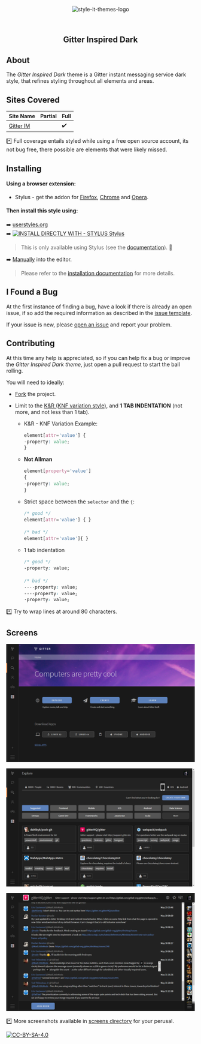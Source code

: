 <p align="center">
  <img alt="style-it-themes-logo" src="https://cdn.rawgit.com/style-it-themes/style-it-themes-logos/864bb0c047a612c2c07089901e33d33199c81ef9/style-it-themes-logo-full.svg" width="580">
</p>
<br>
<h2 align="center"><strong>Gitter Inspired Dark</strong></h2>

## About

The *Gitter Inspired Dark* theme is a Gitter instant messaging service dark style,
that refines styling throughout all elements and areas.

## Sites Covered

| Site Name                      | Partial            | Full               |
| ------------------------------ | ------------------ | ------------------ |
| [Gitter IM](https://gitter.im) |                    | :heavy_check_mark: |


:asterisk: Full coverage entails styled while using a free open source account,
its not bug free, there possible are elements that were likely missed.

## Installing

#### Using a browser extension:

* Stylus - get the addon for [Firefox](https://addons.mozilla.org/en-US/firefox/addon/styl-us/), [Chrome](https://chrome.google.com/webstore/detail/stylus/clngdbkpkpeebahjckkjfobafhncgmne) and [Opera](https://addons.opera.com/en-gb/extensions/details/stylus/).

#### Then install this style using:  
:arrow_right: [userstyles.org](https://userstyles.org/styles/160316)  
:arrow_right: [![INSTALL DIRECTLY WITH - STYLUS Stylus](https://img.shields.io/badge/Install_directly_with-Stylus-21d1d0.svg?longCache=true&style=for-the-badge)](https://github.com/style-it-themes/gitter-inspired-dark/raw/master/gitter-inspired-dark.user.css)
  >This is only available using Stylus (see the [documentation](https://github.com/openstyles/stylus/wiki/Usercss)). :tada:

:arrow_right: [Manually](https://raw.githubusercontent.com/style-it-themes/gitter-inspired-dark/master/gitter-inspired-dark.css) into the editor.  
  >Please refer to the [installation documentation](https://github.com/style-it-themes/gitter-inspired-dark/wiki/Install) for more details.

## I Found a Bug

At the first instance of finding a bug, have a look if there is already an open issue, if so add the required information as described in the [issue template](.github/ISSUE_TEMPLATE.md).

If your issue is new, please [open an issue](https://github.com/style-it-themes/gitter-inspired-dark/issues/new) and report your problem.

## Contributing

At this time any help is appreciated, so if you can help fix a bug or improve the *Gitter Inspired Dark theme*, just open a pull request to start the ball rolling.

You will need to ideally:

* [Fork](https://github.com/style-it-themes/gitter-inspired-dark/fork) the project.

* Limit to the [K&R (KNF variation style)](https://en.wikipedia.org/wiki/Indentation_style#Variant:_BSD_KNF), and **1 TAB INDENTATION** (not more, and not less than 1 tab).

  * K&R - KNF Variation Example:
	```css
	element[attr='value'] {
	-property: value;
	}
	```

  * **Not Allman**
	```css
	element[property='value']
	{
	-property: value;
	}
	```

  * Strict space between the `selector` and the `{`:
	```css
	/* good */
	element[attr='value'] { }

	/* bad */
	element[attr='value']{ }
	```

  * 1 tab indentation
	```css
	/* good */
	-property: value;

	/* bad */
	····property: value;
	----property: value;
	·property: value;
	```

:asterisk: Try to wrap lines at around 80 characters.

## Screens

![gitter home](/screens/Home-Gitter.png)

![gitter explore](/screens/Explore-Gitter.png)

![gitter explore](/screens/gitterHQ-Chat.png)

:asterisk: More screenshots available in [screens directory](/screens) for your perusal.

[![CC-BY-SA-4.0](https://img.shields.io/badge/License-CC--BY--SA--4.0-blue.svg?longCache=true&style=for-the-badge)](LICENSE)
